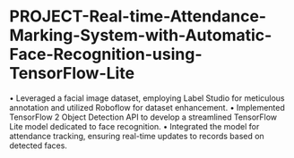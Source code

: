 # PROJECT-Real-time-Attendance-Marking-System-with-Automatic-Face-Recognition-using-TensorFlow-Lite

• Leveraged a facial image dataset, employing Label Studio for meticulous annotation and utilized 
Roboflow for dataset enhancement. 
• Implemented TensorFlow 2 Object Detection API to develop a streamlined TensorFlow Lite 
model dedicated to face recognition. 
• Integrated the model for attendance tracking, ensuring real-time updates to records based on 
detected faces.

